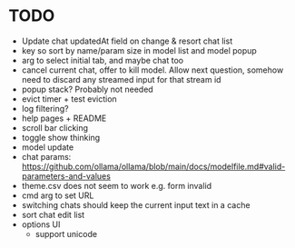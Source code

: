 # TODO
 - Update chat updatedAt field on change & resort chat list
 - key so sort by name/param size in model list and model popup
 - arg to select initial tab, and maybe chat too
 - cancel current chat, offer to kill model. Allow next question, somehow need to discard any streamed input for that stream id
 - popup stack? Probably not needed
 - evict timer + test eviction
 - log filtering?
 - help pages + README
 - scroll bar clicking
 - toggle show thinking
 - model update
 - chat params: https://github.com/ollama/ollama/blob/main/docs/modelfile.md#valid-parameters-and-values
 - theme.csv does not seem to work e.g. form invalid
 - cmd arg to set URL
 - switching chats should keep the current input text in a cache
 - sort chat edit list
 - options UI
   - support unicode
